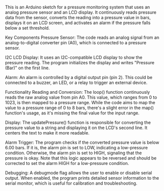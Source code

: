This is an Arduino sketch for a pressure monitoring system that uses an analog pressure sensor and an LCD display. It continuously reads pressure data from the sensor, converts the reading into a pressure value in bars, displays it on an LCD screen, and activates an alarm if the pressure falls below a set threshold.

Key Components
Pressure Sensor: The code reads an analog signal from an analog-to-digital converter pin (A0), which is connected to a pressure sensor.

I2C LCD Display: It uses an I2C-compatible LCD display to show the pressure reading. The program initializes the display and writes "Pressure (Bar)" on the first line.

Alarm: An alarm is controlled by a digital output pin (pin 2). This could be connected to a buzzer, an LED, or a relay to trigger an external device.

Functionality
Reading and Conversion: The loop() function continuously reads the raw analog value from pin A0. This value, which ranges from 0 to 1023, is then mapped to a pressure range. While the code aims to map the value to a pressure range of 0 to 8 bars, there's a slight error in the map() function's usage, as it's missing the final value for the input range.

Display: The updatePressure() function is responsible for converting the pressure value to a string and displaying it on the LCD's second line. It centers the text to make it more readable.

Alarm Trigger: The program checks if the converted pressure value is below 6.00 bars. If it is, the alarm pin is set to LOW, indicating a low-pressure condition. Otherwise, the alarm pin is set to HIGH, signaling that the pressure is okay. Note that this logic appears to be reversed and should be corrected to set the alarm HIGH for a low-pressure condition.

Debugging: A debugmode flag allows the user to enable or disable serial output. When enabled, the program prints detailed sensor information to the serial monitor, which is useful for calibration and troubleshooting.
